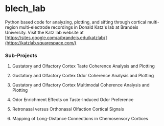 # blech_lab

Python based code for analyzing, plotting, and sifting through cortical 
multi-region multi-electrode recordings in Donald Katz's lab at Brandeis University. 
Visit the Katz lab website at [https://sites.google.com/a/brandeis.edu/katzlab/](https://katzlab.squarespace.com/)

### Sub-Projects  
1. Gustatory and Olfactory Cortex Taste Coherence Analysis and Plotting

2. Gustatory and Olfactory Cortex Odor Coherence Analysis and Plotting

3. Gustatory and Olfactory Cortex Multimodal Coherence Analysis and Plotting

4. Odor Enrichment Effects on Taste-Induced Odor Preference

5. Retronasal versus Orthonasal Olfaction Cortical Signals

6. Mapping of Long-Distance Connections in Chemosensory Cortices
